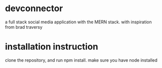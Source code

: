 # devconnector
a full stack social media application with the MERN stack. with inspiration from brad traversy
# installation instruction
clone the repository, and run npm install. make sure you have node installed
